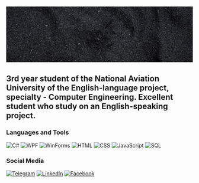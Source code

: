 ![Header](https://github.com/Yehukh/yehukh/blob/main/assets/Kukhar.gif?raw=true)

## 3rd year student of the National Aviation University of the English-language project, specialty - Computer Engineering. Excellent student who study on an English-speaking project.

### Languages and Tools
![C#](https://img.shields.io/badge/-C%23-090909?style=for-the-badge&logo=c-sharp&logoColor=239120)
![WPF](https://img.shields.io/badge/-WPF-090909?style=for-the-badge&logo=Windows&logoColor=0078D6)
![WinForms](https://img.shields.io/badge/-WinForms-090909?style=for-the-badge&logo=Windows-XP&logoColor=003399)
![HTML](https://img.shields.io/badge/-HTML-090909?style=for-the-badge&logo=HTML5&logoColor=E34F26)
![CSS](https://img.shields.io/badge/-CSS-090909?style=for-the-badge&logo=CSS3&logoColor=1572B6)
![JavaScript](https://img.shields.io/badge/-JavaScript-090909?style=for-the-badge&logo=JavaScript&logoColor=F7DF1E)
![SQL](https://img.shields.io/badge/-SQL-090909?style=for-the-badge&logo=Microsoft-SQL-Server&logoColor=CC2927)

### Social Media
[![Telegram](https://img.shields.io/badge/-Telegram-090909?style=for-the-badge&logo=Telegram&logoColor=2CA5E0)](https://t.me/yehukh)
[![LinkedIn](https://img.shields.io/badge/-LinkedIn-090909?style=for-the-badge&logo=LinkedIn&logoColor=0077B5)](www.linkedin.com/in/yehukh)
[![Facebook](https://img.shields.io/badge/-Facebook-090909?style=for-the-badge&logo=Facebook&logoColor=1877F2)](facebook.com/yehukh) 